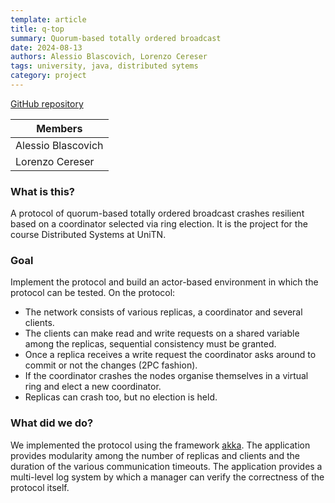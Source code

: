 ```yaml
---
template: article
title: q-top
summary: Quorum-based totally ordered broadcast
date: 2024-08-13
authors: Alessio Blascovich, Lorenzo Cereser
tags: university, java, distributed sytems
category: project
---
```

<a href="https://github.com/elblasco/q-top">GitHub repository</a>  

| Members            |
| -------------------|
| Alessio Blascovich |
| Lorenzo Cereser    |

### What is this?
A protocol of quorum-based totally ordered broadcast crashes resilient based on a coordinator selected via ring election. 
It is the project for the course Distributed Systems at UniTN.

### Goal
Implement the protocol and build an actor-based environment in which the protocol can be tested.
On the protocol:

- The network consists of various replicas, a coordinator and several clients.
- The clients can make read and write requests on a shared variable among the replicas, sequential consistency must be granted.
- Once a replica receives a write request the coordinator asks around to commit or not the changes (2PC fashion).
- If the coordinator crashes the nodes organise themselves in a virtual ring and elect a new coordinator.
- Replicas can crash too, but no election is held.

### What did we do?
We implemented the protocol using the framework <a href="https://akka.io/">akka</a>. The application provides modularity among the number of replicas and clients and the duration of the various communication timeouts.
The application provides a multi-level log system by which a manager can verify the correctness of the protocol itself.
